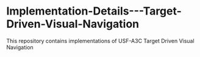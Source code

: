 # Implementation-Details---Target-Driven-Visual-Navigation
This repository contains implementations of USF-A3C Target Driven Visual Navigation
